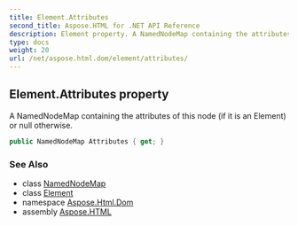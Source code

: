 ```yaml
---
title: Element.Attributes
second_title: Aspose.HTML for .NET API Reference
description: Element property. A NamedNodeMap containing the attributes of this node if it is an Element or null otherwise
type: docs
weight: 20
url: /net/aspose.html.dom/element/attributes/
---
```

## Element.Attributes property

A NamedNodeMap containing the attributes of this node (if it is an Element) or null otherwise.

```csharp
public NamedNodeMap Attributes { get; }
```

### See Also

* class [NamedNodeMap](../../../aspose.html.collections/namednodemap/)
* class [Element](../)
* namespace [Aspose.Html.Dom](../../../aspose.html.dom/)
* assembly [Aspose.HTML](../../../)
